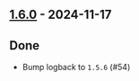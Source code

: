 ## [1.6.0](https://github.com/kevin-lee/logback-scala-interop/issues?q=is%3Aissue+is%3Aclosed+milestone%3Am15) - 2024-11-17

## Done
* Bump logback to `1.5.6` (#54)
